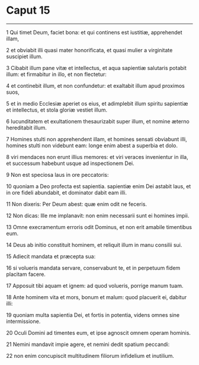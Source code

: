 # Caput 15

***

1 Qui timet Deum, faciet bona: et qui continens est iustitiæ, apprehendet illam,

2 et obviabit illi quasi mater honorificata, et quasi mulier a virginitate suscipiet illum.

3 Cibabit illum pane vitæ et intellectus, et aqua sapientiæ salutaris potabit illum: et firmabitur in illo, et non flectetur:

4 et continebit illum, et non confundetur: et exaltabit illum apud proximos suos,

5 et in medio Ecclesiæ aperiet os eius, et adimplebit illum spiritu sapientiæ et intellectus, et stola gloriæ vestiet illum.

6 Iucunditatem et exultationem thesaurizabit super illum, et nomine æterno hereditabit illum.

7 Homines stulti non apprehendent illam, et homines sensati obviabunt illi, homines stulti non videbunt eam: longe enim abest a superbia et dolo.

8 viri mendaces non erunt illius memores: et viri veraces invenientur in illa, et successum habebunt usque ad inspectionem Dei.

9 Non est speciosa laus in ore peccatoris:

10 quoniam a Deo profecta est sapientia. sapientiæ enim Dei astabit laus, et in ore fideli abundabit, et dominator dabit eam illi.

11 Non dixeris: Per Deum abest: quæ enim odit ne feceris.

12 Non dicas: Ille me implanavit: non enim necessarii sunt ei homines impii.

13 Omne execramentum erroris odit Dominus, et non erit amabile timentibus eum.

14 Deus ab initio constituit hominem, et reliquit illum in manu consilii sui.

15 Adiecit mandata et præcepta sua:

16 si volueris mandata servare, conservabunt te, et in perpetuum fidem placitam facere.

17 Apposuit tibi aquam et ignem: ad quod volueris, porrige manum tuam.

18 Ante hominem vita et mors, bonum et malum: quod placuerit ei, dabitur illi:

19 quoniam multa sapientia Dei, et fortis in potentia, videns omnes sine intermissione.

20 Oculi Domini ad timentes eum, et ipse agnoscit omnem operam hominis.

21 Nemini mandavit impie agere, et nemini dedit spatium peccandi:

22 non enim concupiscit multitudinem filiorum infidelium et inutilium.

